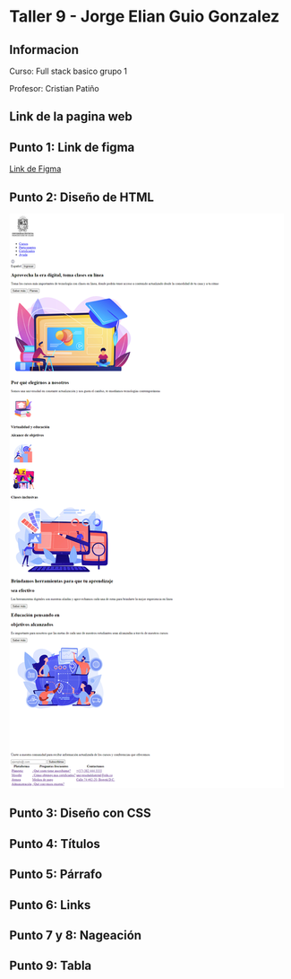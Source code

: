 <h1>Taller 9 - Jorge Elian Guio Gonzalez</h1>

<h2>Informacion</h2>
<p>Curso: Full stack basico grupo 1</p>
<p>Profesor: Cristian Patiño</p>

<h2>Link de la pagina web</h2>

<h2>Punto 1: Link de figma</h2>
<a href="https://www.figma.com/file/qLPS0hSLUNdxfs53GOOJu2/JORGE-ELIAN-GUIO-GONZALEZ-MOCKUP-1?type=design&node-id=0%3A1&mode=design&t=G9cYyneSgtAcnqaH-1">Link de Figma</a>

<h2>Punto 2: Diseño de HTML</h2>
<img src="./public/Images/punto_2.png" alt="Imagen punto 2">
<h2>Punto 3: Diseño con CSS</h2>

<h2>Punto 4: Títulos</h2>

<h2>Punto 5: Párrafo</h2>

<h2>Punto 6: Links</h2>

<h2>Punto 7 y 8: Nageación</h2>

<h2>Punto 9: Tabla</h2>



